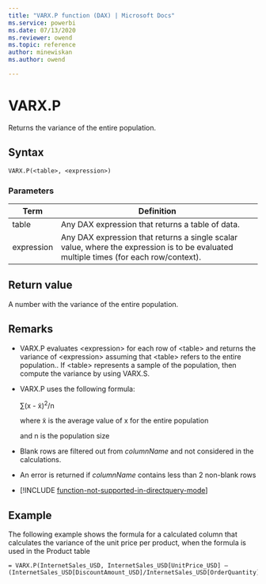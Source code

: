 ```yaml
---
title: "VARX.P function (DAX) | Microsoft Docs"
ms.service: powerbi 
ms.date: 07/13/2020
ms.reviewer: owend
ms.topic: reference
author: minewiskan
ms.author: owend

---
```

# VARX.P

Returns the variance of the entire population.  
  
## Syntax  
  
```dax
VARX.P(<table>, <expression>)  
```
  
### Parameters  

|Term|Definition|  
|--------|--------------|  
|  table|  Any DAX expression that returns a table of data. |  
| expression |  Any DAX expression that returns a single scalar value, where the expression is to be evaluated multiple times (for each row/context).  |
  
## Return value

A number with the variance of the entire population.  
  
## Remarks  
  
- VARX.P evaluates &lt;expression&gt; for each row of &lt;table&gt; and returns the variance of &lt;expression&gt; assuming that &lt;table&gt; refers to the entire population.. If &lt;table&gt; represents a sample of the population, then compute the variance by using VARX.S.  
  
- VARX.P uses the following formula:  
  
    ∑(x - x̃)<sup>2</sup>/n  
  
    where x̃ is the average value of x for the entire population  
  
    and n is the population size  
  
- Blank rows are filtered out from *columnName* and not considered in the calculations.  
  
- An error is returned if *columnName* contains less than 2 non-blank rows  
  
- [!INCLUDE [function-not-supported-in-directquery-mode](includes/function-not-supported-in-directquery-mode.md)]
  
## Example

The following example shows the formula for a calculated column that calculates the variance of the unit price per product, when the formula is used in the Product table  
  
```dax
= VARX.P(InternetSales_USD, InternetSales_USD[UnitPrice_USD] –(InternetSales_USD[DiscountAmount_USD]/InternetSales_USD[OrderQuantity]))  
```
